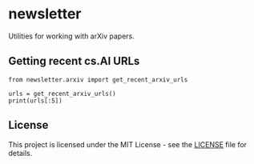 # newsletter

Utilities for working with arXiv papers.

## Getting recent cs.AI URLs

```
from newsletter.arxiv import get_recent_arxiv_urls

urls = get_recent_arxiv_urls()
print(urls[:5])
```

## License

This project is licensed under the MIT License - see the [LICENSE](LICENSE) file for details.

